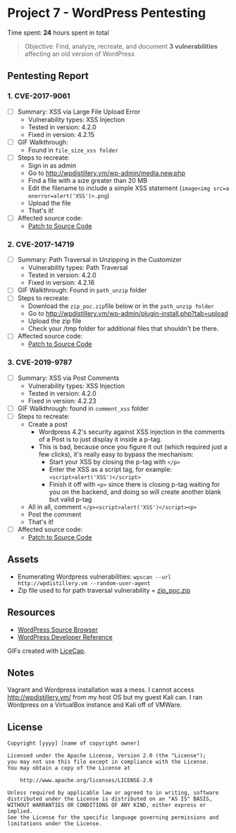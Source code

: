 # Project 7 - WordPress Pentesting

Time spent: **24** hours spent in total

> Objective: Find, analyze, recreate, and document **3 vulnerabilities** affecting an old version of WordPress

## Pentesting Report

### 1. CVE-2017-9061
  - [ ] Summary: XSS via Large File Upload Error
    - Vulnerability types: XSS Injection
    - Tested in version: 4.2.0
    - Fixed in version: 4.2.15
  - [ ] GIF Walkthrough: 
    - Found in `file_size_xss folder`
  - [ ] Steps to recreate:
    - Sign in as admin
    - Go to http://wpdistillery.vm/wp-admin/media.new.php
    - Find a file with a size greater than 20 MB
    - Edit the filename to include a simple XSS statement (`image<img src=a onerror=alert('XSS')>.png`)
    - Upload the file
    - That's it!
  - [ ] Affected source code:
    - [Patch to Source Code](https://github.com/WordPress/WordPress/commit/8c7ea71edbbffca5d9766b7bea7c7f3722ffafa6)
### 2. CVE-2017-14719
  - [ ] Summary: Path Traversal in Unzipping in the Customizer
    - Vulnerability types: Path Traversal
    - Tested in version: 4.2.0
    - Fixed in version: 4.2.16
  - [ ] GIF Walkthrough: Found in `path_unzip` folder
  - [ ] Steps to recreate:
    - Download the `zip_poc.zip`file below or in the `path_unzip folder`
    - Go to http://wpdistillery.vm/wp-admin/plugin-install.php?tab=upload
    - Upload the zip file
    - Check your /tmp folder for additional files that shouldn't be there.  
  - [ ] Affected source code:
    - [Patch to Source Code](https://core.trac.wordpress.org/changeset/41457)
### 3. CVE-2019-9787
  - [ ] Summary: XSS via Post Comments
    - Vulnerability types: XSS Injection
    - Tested in version: 4.2.0
    - Fixed in version: 4.2.23
  - [ ] GIF Walkthrough: found in `comment_xss` folder
  - [ ] Steps to recreate: 
    - Create a post
      - Wordpress 4.2's security against XSS injection in the comments of a Post is to just display it inside a p-tag. 
      - This is bad, because once you figure it out (which required just a few clicks), it's really easy to bypass the mechanism:
        - Start your XSS by closing the p-tag with `</p>`
        - Enter the XSS as a script tag, for example: `<script>alert('XSS')</script>`
        - Finish it off with `<p>` since there is closing p-tag waiting for you on the backend, and doing so will create another blank but valid p-tag
    - All in all, comment `</p><script>alert('XSS')</script><p>`
    - Post the comment
    - That's it!
  - [ ] Affected source code:
    - [Patch to Source Code](https://github.com/WordPress/WordPress/commit/0292de60ec78c5a44956765189403654fe4d080b)

## Assets
- Enumerating Wordpress vulnerabilities: `wpscan --url http://wpdistillery.vm --random-user-agent` 
- Zip file used to for path traversal vulnerability = [zip_poc.zip](http://github.com/Gurv33r/codepath_wordpress_assignment/path_unzip/zip_poc.zip)
## Resources

- [WordPress Source Browser](https://core.trac.wordpress.org/browser/)
- [WordPress Developer Reference](https://developer.wordpress.org/reference/)

GIFs created with [LiceCap](http://www.cockos.com/licecap/).

## Notes

Vagrant and Wordpress installation was a mess. I cannot access http://wpdistillery.vm/ from my host OS but my guest Kali can. I ran Wordpress on a VirtualBox instance and Kali off of VMWare.

## License

    Copyright [yyyy] [name of copyright owner]

    Licensed under the Apache License, Version 2.0 (the "License");
    you may not use this file except in compliance with the License.
    You may obtain a copy of the License at

        http://www.apache.org/licenses/LICENSE-2.0

    Unless required by applicable law or agreed to in writing, software
    distributed under the License is distributed on an "AS IS" BASIS,
    WITHOUT WARRANTIES OR CONDITIONS OF ANY KIND, either express or implied.
    See the License for the specific language governing permissions and
    limitations under the License.
